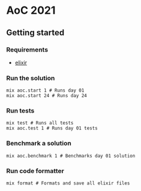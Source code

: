 # AoC 2021

## Getting started

### Requirements

- [elixir](https://elixir-lang.org/install.html)

### Run the solution

```shell
mix aoc.start 1 # Runs day 01
mix aoc.start 24 # Runs day 24
```

### Run tests

```shell
mix test # Runs all tests
mix aoc.test 1 # Runs day 01 tests
```

### Benchmark a solution

```shell
mix aoc.benchmark 1 # Benchmarks day 01 solution
```

### Run code formatter

```shell
mix format # Formats and save all elixir files
```
